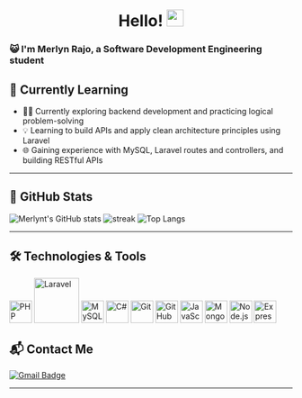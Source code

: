 <h1 align="center">Hello! <img src="https://github.com/souvikguria98/souvikguria98/blob/master/Hi.gif" width="30"> </h1>

### 😺 I'm Merlyn Rajo, a Software Development Engineering student


## 🌱 Currently Learning
- 👩‍💻 Currently exploring backend development and practicing logical problem-solving  
- 💡 Learning to build APIs and apply clean architecture principles using Laravel  
- 🌐 Gaining experience with MySQL, Laravel routes and controllers, and building RESTful APIs


---

## 🚀 GitHub Stats

![Merlynt's GitHub stats](https://github-readme-stats.vercel.app/api?username=merlynt&show_icons=true&theme=tokyonight)
<img src="https://github-readme-streak-stats.herokuapp.com/?user=merlynt&theme=tokyonight" alt="streak"/>
![Top Langs](https://github-readme-stats.vercel.app/api/top-langs/?username=merlynt&theme=tokyonight&layout=compact)

---
## 🛠️ Technologies & Tools

<p>
  <img src="https://cdn.jsdelivr.net/gh/devicons/devicon/icons/php/php-original.svg" alt="PHP" width="40" height="40" />
  <img src="https://laravel.com/img/logotype.min.svg" alt="Laravel" width="80" />
  <img src="https://cdn.jsdelivr.net/gh/devicons/devicon/icons/mysql/mysql-original.svg" alt="MySQL" width="40" height="40" />
  <img src="https://cdn.jsdelivr.net/gh/devicons/devicon/icons/csharp/csharp-original.svg" alt="C#" width="40" height="40" />
  <img src="https://cdn.jsdelivr.net/gh/devicons/devicon/icons/git/git-original.svg" alt="Git" width="40" height="40" />
  <img src="https://cdn.jsdelivr.net/gh/devicons/devicon/icons/github/github-original.svg" alt="GitHub" width="40" height="40" />
  <img src="https://cdn.jsdelivr.net/gh/devicons/devicon/icons/javascript/javascript-original.svg" alt="JavaScript" width="40" height="40" />
  <img src="https://cdn.jsdelivr.net/gh/devicons/devicon/icons/mongodb/mongodb-original.svg" alt="MongoDB" width="40" height="40" />
  <img src="https://cdn.jsdelivr.net/gh/devicons/devicon/icons/nodejs/nodejs-original.svg" alt="Node.js" width="40" height="40" />
  <img src="https://cdn.jsdelivr.net/gh/devicons/devicon/icons/express/express-original.svg" alt="Express" width="40" height="40" />
</p>




## 📬 Contact Me

[![Gmail Badge](https://img.shields.io/badge/-merlynrajo@gmail.com-blue?style=flat-roundedrectangle&logo=Gmail&logoColor=white)](mailto:merlynrajo.dev@gmail.com)

---


